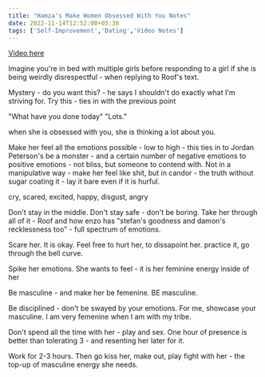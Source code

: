 ```yaml
---
title: "Hamza's Make Women Obsessed With You Notes"
date: 2022-11-14T12:52:00+05:30
tags: ['Self-Improvement','Dating','Video Notes']
---
```

[Video here](https://www.youtube.com/results?search_query=4+personality+traits+hamza)

Imagine you're in bed with multiple girls before responding to a girl if she is being weirdly disrespectful - when replying to Roof's text.

Mystery - do you want this? - he says I shouldn't do exactly what I'm striving for. Try this - ties in with the previous point

"What have you done today"
"Lots."

when she is obsessed with you, she is thinking a lot about you.

Make her feel all the emotions possible - low to high - this ties in to Jordan Peterson's be a monster - and a certain number of negative emotions to positive emotions - not bliss, but someone to contend with. Not in a manipulative way - make her feel like shit, but in candor - the truth without sugar coating it - lay it bare even if it is hurful.

cry, scared, excited, happy, disgust, angry

Don't stay in the middle. Don't stay safe - don't be boring. Take her through all of it - Roof and how enzo has "stefan's goodness and damon's recklessness too" - full spectrum of emotions.

Scare her. It is okay. Feel free to hurt her, to dissapoint her. practice it, go through the bell curve.

Spike her emotions. She wants to feel - it is her feminine energy inside of her

Be masculine - and make her be femenine. BE masculine.

Be disciplined - don't be swayed by your emotions. For me, showcase your masculine. I am very femenine when I am with my tribe.

Don't spend all the time with her - play and sex. One hour of presence is better than tolerating 3 - and resenting her later for it.

Work for 2-3 hours. Then go kiss her, make out, play fight with her - the top-up of masculine energy she needs.
